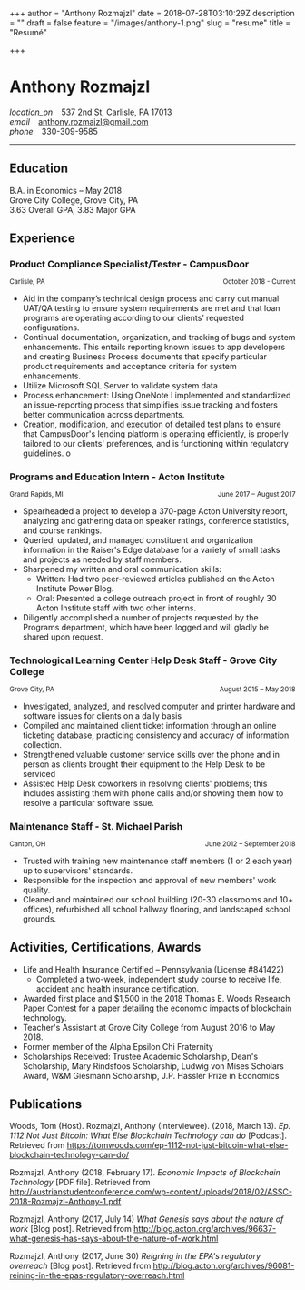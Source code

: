 +++
author = "Anthony Rozmajzl"
date = 2018-07-28T03:10:29Z
description = ""
draft = false
feature = "/images/anthony-1.png"
slug = "resume"
title = "Resumé"

+++


<style>
 table {
    width: 100%;
    border: 0px;
 }
 th,td {
    border-top: 0px;
    padding: 0px;
 }
   
 h3 {
    margin-bottom: 0;
 }
 .material-icons {
    margin-right: 15px;
 }
</style>
# Anthony Rozmajzl

<i class="material-icons">location_on</i>537 2nd St, Carlisle, PA 17013  
<i class="material-icons">email</i>anthony.rozmajzl@gmail.com  
<i class="material-icons">phone</i>330-309-9585  


---

## Education

B.A. in Economics – May 2018  
Grove City College, Grove City, PA  
3.63 Overall GPA, 3.83 Major GPA  

## Experience

### Product Compliance Specialist/Tester - CampusDoor
<p><small>Carlisle, PA  <span style="float: right;"> October 2018 - Current</span></small></p>
  
  - Aid in the company’s technical design process and carry out manual UAT/QA testing to ensure system requirements are met and that loan programs are operating according to our clients’ requested configurations. 
  - Continual documentation, organization, and tracking of bugs and system enhancements. This entails reporting known issues to app developers and creating Business Process documents that specify particular product requirements and acceptance criteria for system enhancements.
  - Utilize Microsoft SQL Server to validate system data
  - Process enhancement: Using OneNote I implemented and standardized an issue-reporting process that simplifies issue tracking and fosters better communication across departments. 
  - Creation, modification, and execution of detailed test plans to ensure that CampusDoor's lending platform is operating efficiently, is properly tailored to our clients' preferences, and is functioning within regulatory guidelines. o 
  

### Programs and Education Intern - Acton Institute
<p><small>Grand Rapids, MI  <span style="float: right;">June 2017 – August 2017</span></small></p>

  - Spearheaded a project to develop a 370-page Acton University report, analyzing and gathering data on speaker ratings, conference statistics, and course rankings.
  - Queried, updated, and managed constituent and organization information in the Raiser&#39;s Edge database for a variety of small tasks and projects as needed by staff members.
  - Sharpened my written and oral communication skills:
    - Written: Had two peer-reviewed articles published on the Acton Institute Power Blog.
    - Oral: Presented a college outreach project in front of roughly 30 Acton Institute staff with two other interns.
  - Diligently accomplished a number of projects requested by the Programs department, which have been logged and will gladly be shared upon request.

### Technological Learning Center Help Desk Staff - Grove City College
<p><small>Grove City, PA <span style="float:right">August 2015 – May 2018</span></small></p>

  - Investigated, analyzed, and resolved computer and printer hardware and software issues for clients on a daily basis
  - Compiled and maintained client ticket information through an online ticketing database, practicing consistency and accuracy of information collection.
  - Strengthened valuable customer service skills over the phone and in person as clients brought their equipment to the Help Desk to be serviced
  - Assisted Help Desk coworkers in resolving clients&#39; problems; this includes assisting them with phone calls and/or showing them how to resolve a particular software issue.

### Maintenance Staff - St. Michael Parish 
<p><small>Canton, OH <span style="float: right;">June 2012 – September 2018</span></small></p>

  - Trusted with training new maintenance staff members (1 or 2 each year) up to supervisors&#39; standards.
  - Responsible for the inspection and approval of new members&#39; work quality.
  -  Cleaned and maintained our school building (20-30 classrooms and 10+ offices), refurbished all school hallway flooring, and landscaped school grounds.

## Activities, Certifications, Awards

- Life and Health Insurance Certified – Pennsylvania (License #841422)
  - Completed a two-week, independent study course to receive life, accident and health insurance certification.
- Awarded first place and $1,500 in the 2018 Thomas E. Woods Research Paper Contest for a paper detailing the economic impacts of blockchain technology.                 
- Teacher's Assistant at Grove City College from August 2016 to May 2018.
- Former member of the Alpha Epsilon Chi Fraternity
- Scholarships Received: Trustee Academic Scholarship, Dean&#39;s Scholarship, Mary Rindsfoos Scholarship, Ludwig von Mises Scholars Award, W&amp;M Giesmann Scholarship, J.P. Hassler Prize in Economics

## Publications

Woods, Tom (Host). Rozmajzl, Anthony (Interviewee). (2018, March 13). *Ep. 1112 Not Just Bitcoin: What Else Blockchain Technology can do* [Podcast]. Retrieved from https://tomwoods.com/ep-1112-not-just-bitcoin-what-else-blockchain-technology-can-do/

Rozmajzl, Anthony (2018, February 17). *Economic Impacts of Blockchain Technology* \[PDF file\]. Retrieved from http://austrianstudentconference.com/wp-content/uploads/2018/02/ASSC-2018-Rozmajzl-Anthony-1.pdf

Rozmajzl, Anthony (2017, July 14) *What Genesis says about the nature of work* \[Blog post\]. Retrieved from http://blog.acton.org/archives/96637-what-genesis-has-says-about-the-nature-of-work.html

Rozmajzl, Anthony (2017, June 30) *Reigning in the EPA's regulatory overreach* \[Blog post\]. Retrieved from http://blog.acton.org/archives/96081-reining-in-the-epas-regulatory-overreach.html

